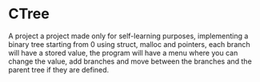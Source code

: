 # CTree

A project a project made only for self-learning purposes, implementing a binary tree starting from 0 using struct, malloc and pointers, each branch will have a stored value, the program will have a menu where you can change the value, add branches and move between the branches and the parent tree if they are defined.
